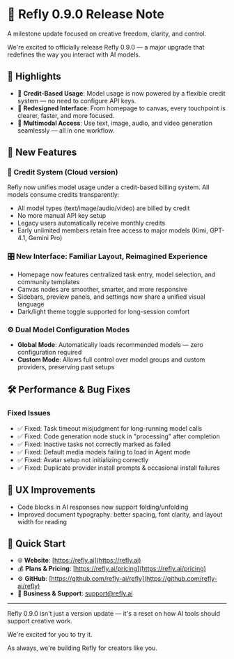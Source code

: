# 🚀 Refly 0.9.0 Release Note

A milestone update focused on creative freedom, clarity, and control.

We're excited to officially release Refly 0.9.0 — a major upgrade that redefines the way you interact with AI models.

## 🌈 Highlights

- 🧮 **Credit-Based Usage**: Model usage is now powered by a flexible credit system — no need to configure API keys.
- 🎨 **Redesigned Interface**: From homepage to canvas, every touchpoint is clearer, faster, and more focused.
- 🎥 **Multimodal Access**: Use text, image, audio, and video generation seamlessly — all in one workflow.

## 🌟 New Features

### 🧮 Credit System (Cloud version)
Refly now unifies model usage under a credit-based billing system. All models consume credits transparently:

- All model types (text/image/audio/video) are billed by credit
- No more manual API key setup
- Legacy users automatically receive monthly credits
- Early unlimited members retain free access to major models (Kimi, GPT-4.1, Gemini Pro)

### 🎛 New Interface: Familiar Layout, Reimagined Experience
- Homepage now features centralized task entry, model selection, and community templates
- Canvas nodes are smoother, smarter, and more responsive
- Sidebars, preview panels, and settings now share a unified visual language
- Dark/light theme toggle supported for long-session comfort

### ⚙️ Dual Model Configuration Modes
- **Global Mode**: Automatically loads recommended models — zero configuration required
- **Custom Mode**: Allows full control over model groups and custom providers, preserving past setups

## 🛠 Performance & Bug Fixes

### Fixed Issues
- ✅ Fixed: Task timeout misjudgment for long-running model calls
- ✅ Fixed: Code generation node stuck in "processing" after completion
- ✅ Fixed: Inactive tasks not correctly marked as failed
- ✅ Fixed: Default media models failing to load in Agent mode
- ✅ Fixed: Avatar setup not initializing correctly
- ✅ Fixed: Duplicate provider install prompts & occasional install failures

## 🌟 UX Improvements

- Code blocks in AI responses now support folding/unfolding
- Improved document typography: better spacing, font clarity, and layout width for reading

## 🧭 Quick Start

- 🌐 **Website**: [https://refly.ai](https://refly.ai)
- 💰 **Plans & Pricing**: [https://refly.ai/pricing](https://refly.ai/pricing)
- ⚙️ **GitHub**: [https://github.com/refly-ai/refly](https://github.com/refly-ai/refly)
- 📩 **Business & Support**: support@refly.ai

---

Refly 0.9.0 isn't just a version update —
it's a reset on how AI tools should support creative work.

We're excited for you to try it.

As always, we're building Refly for creators like you.